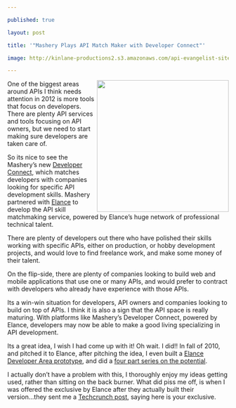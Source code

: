 ---
published: true
layout: post
title: '"Mashery Plays API Match Maker with Developer Connect"'
image: http://kinlane-productions2.s3.amazonaws.com/api-evangelist-site/blog/Mashery-Developer-Connect.png
---

<p>
     <a title="Developer Connect" href="http://developer.mashery.com/devconnect"><img class="c1" src="https://kinlane-productions2.s3.amazonaws.com/api-service-providers/mashery/Mashery-Developer-Connect.png" alt="" width="300" align="right" /></a>

<p>
     One of the biggest areas around APIs I think needs attention in 2012 is more tools that focus on developers. There are plenty API services and tools focusing on API owners, but we need to start making sure developers are taken care of.

<p>
     So its nice to see the Mashery’s new <a title="Developer Connect" href="http://developer.mashery.com/devconnect">Developer Connect</a>, which matches developers with companies looking for specific API development skills. Mashery partnered with <a title="Elance" href="https://www.elance.com/php/landing/main/login.php?crypted=cGVyc2lzaWQ9Mzg5ODQ5OTMx">Elance</a> to develop the API skill matchmaking service, powered by Elance’s huge network of professional technical talent.

<p>
     There are plenty of developers out there who have polished their skills working with specific APIs, either on production, or hobby development projects, and would love to find freelance work, and make some money of their talent.

<p>
     On the flip-side, there are plenty of companies looking to build web and mobile applications that use one or many APIs, and would prefer to contract with developers who already have experience with those APIs.

<p>
     Its a win-win situation for developers, API owners and companies looking to build on top of APIs. I think it is also a sign that the API space is really maturing. With platforms like Mashery’s Developer Connect, powered by Elance, developers may now be able to make a good living specializing in API development.

<p>
     Its a great idea, I wish I had come up with it! Oh wait. I did!! In fall of 2010, and pitched it to Elance, after pitching the idea, I even built a <a title="Elance Developer Area Prootype" href="http://elance.apievangelist.com/index.php">Elance Developer Area prototype</a>, and did a <a title="four part series on the potential" href="/2011/02/28/plug-and-play-api-developer-area-with-elance/">four part series on the potential</a>.

<p>
     I actually don’t have a problem with this, I thoroughly enjoy my ideas getting used, rather than sitting on the back burner. What did piss me off, is when I was offered the exclusive by Elance after they actually built their version...they sent me a <a title="TechCrunch Post" href="http://techcrunch.com/2011/11/09/mobile-component-marketplace-verious-exits-beta-partners-with-elance/">Techcrunch post</a>, saying here is your exclusive. 



